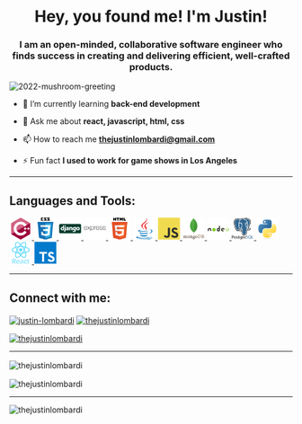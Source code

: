 <h1 align="center">Hey, you found me! I'm Justin!</h1>
<h3 align="center">I am an open-minded, collaborative software engineer who finds success in creating and delivering efficient, well-crafted products.</h3>

![2022-mushroom-greeting](https://media.giphy.com/media/2rX60q1hGGu7xvS1Hi/giphy.gif)

- 🌱 I’m currently learning **back-end development**

- 💬 Ask me about **react, javascript, html, css**

- 📫 How to reach me **thejustinlombardi@gmail.com**

- ⚡ Fun fact **I used to work for game shows in Los Angeles**
<hr />
<h2 align="left">Languages and Tools:</h2>
<p align="left"> <a href="https://www.w3schools.com/cpp/" target="_blank" rel="noreferrer"> <img src="https://raw.githubusercontent.com/devicons/devicon/master/icons/cplusplus/cplusplus-original.svg" alt="cplusplus" width="40" height="40"/> </a> <a href="https://www.w3schools.com/css/" target="_blank" rel="noreferrer"> <img src="https://raw.githubusercontent.com/devicons/devicon/master/icons/css3/css3-original-wordmark.svg" alt="css3" width="40" height="40"/> </a> <a href="https://www.djangoproject.com/" target="_blank" rel="noreferrer"> <img src="https://raw.githubusercontent.com/devicons/devicon/master/icons/django/django-original.svg" alt="django" width="40" height="40"/> </a> <a href="https://expressjs.com" target="_blank" rel="noreferrer"> <img src="https://raw.githubusercontent.com/devicons/devicon/master/icons/express/express-original-wordmark.svg" alt="express" width="40" height="40"/> </a> <a href="https://www.w3.org/html/" target="_blank" rel="noreferrer"> <img src="https://raw.githubusercontent.com/devicons/devicon/master/icons/html5/html5-original-wordmark.svg" alt="html5" width="40" height="40"/> </a> <a href="https://www.java.com" target="_blank" rel="noreferrer"> <img src="https://raw.githubusercontent.com/devicons/devicon/master/icons/java/java-original.svg" alt="java" width="40" height="40"/> </a> <a href="https://developer.mozilla.org/en-US/docs/Web/JavaScript" target="_blank" rel="noreferrer"> <img src="https://raw.githubusercontent.com/devicons/devicon/master/icons/javascript/javascript-original.svg" alt="javascript" width="40" height="40"/> </a> <a href="https://www.mongodb.com/" target="_blank" rel="noreferrer"> <img src="https://raw.githubusercontent.com/devicons/devicon/master/icons/mongodb/mongodb-original-wordmark.svg" alt="mongodb" width="40" height="40"/> </a> <a href="https://nodejs.org" target="_blank" rel="noreferrer"> <img src="https://raw.githubusercontent.com/devicons/devicon/master/icons/nodejs/nodejs-original-wordmark.svg" alt="nodejs" width="40" height="40"/> </a> <a href="https://www.postgresql.org" target="_blank" rel="noreferrer"> <img src="https://raw.githubusercontent.com/devicons/devicon/master/icons/postgresql/postgresql-original-wordmark.svg" alt="postgresql" width="40" height="40"/> </a> <a href="https://www.python.org" target="_blank" rel="noreferrer"> <img src="https://raw.githubusercontent.com/devicons/devicon/master/icons/python/python-original.svg" alt="python" width="40" height="40"/> </a> <a href="https://reactjs.org/" target="_blank" rel="noreferrer"> <img src="https://raw.githubusercontent.com/devicons/devicon/master/icons/react/react-original-wordmark.svg" alt="react" width="40" height="40"/> </a>  <a href="https://www.typescriptlang.org/" target="_blank" rel="noreferrer"> <img src="https://raw.githubusercontent.com/devicons/devicon/master/icons/typescript/typescript-original.svg" alt="typescript" width="40" height="40"/> </a> </p>
<hr />
<h2 align="left">Connect with me:</h2>
<p align="left">
<a href="https://linkedin.com/in/justin-lombardi" target="blank"><img align="center" src="https://raw.githubusercontent.com/rahuldkjain/github-profile-readme-generator/master/src/images/icons/Social/linked-in-alt.svg" alt="justin-lombardi" height="30" width="40" /></a>
<a href="https://codepen.io/thejustinlombardi" target="blank"><img align="center" src="https://raw.githubusercontent.com/rahuldkjain/github-profile-readme-generator/master/src/images/icons/Social/codepen.svg" alt="thejustinlombardi" height="30" width="40" /></a>

<a href="https://codesandbox.com/thejustinlombardi" target="blank"><img align="center" src="https://raw.githubusercontent.com/rahuldkjain/github-profile-readme-generator/master/src/images/icons/Social/codesandbox.svg" alt="thejustinlombardi" height="30" width="40" /></a>

</p>
<hr />
<p><img align="center" src="https://github-readme-stats.vercel.app/api/top-langs?username=thejustinlombardi&show_icons=true&locale=en&layout=compact&theme=cobalt" alt="thejustinlombardi" /></p>

<p><img align="center" src="https://github-readme-streak-stats.herokuapp.com/?user=thejustinlombardi&theme=cobalt" alt="thejustinlombardi" /></p>
<hr />
<p align="left"> <img src="https://komarev.com/ghpvc/?username=thejustinlombardi&label=Profile%20views&color=0e75b6&style=flat" alt="thejustinlombardi" /> </p>
